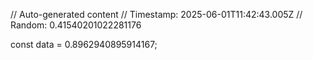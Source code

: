 // Auto-generated content
// Timestamp: 2025-06-01T11:42:43.005Z
// Random: 0.41540201022281176

const data = 0.8962940895914167;